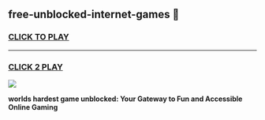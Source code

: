 
## free-unblocked-internet-games 👋
<h3>
<a href="https://premium.freeplayer.one?title=free-unblocked-internet-games&ref=14F">CLICK TO PLAY</a></h3>
<hr>

<h3>
<a href="https://premium.freeplayer.one?title=free-unblocked-internet-games&ref=14F">CLICK 2 PLAY</a>
  
</h3>

<a href="https://premium.freeplayer.one?title=free-unblocked-internet-games&ref=12F/"><img src="https://clearcache.store/games.png"></a>


**worlds hardest game unblocked: Your Gateway to Fun and Accessible Online Gaming**
